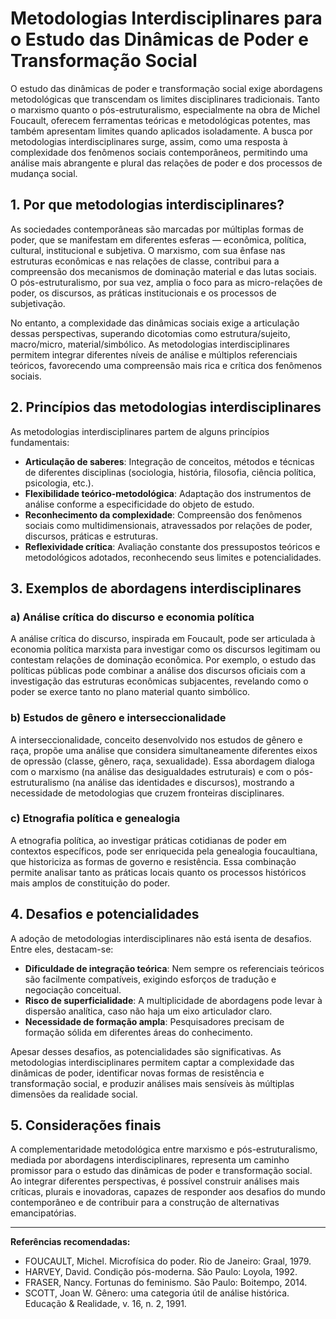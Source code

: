 
# Metodologias Interdisciplinares para o Estudo das Dinâmicas de Poder e Transformação Social

O estudo das dinâmicas de poder e transformação social exige abordagens metodológicas que transcendam os limites disciplinares tradicionais. Tanto o marxismo quanto o pós-estruturalismo, especialmente na obra de Michel Foucault, oferecem ferramentas teóricas e metodológicas potentes, mas também apresentam limites quando aplicados isoladamente. A busca por metodologias interdisciplinares surge, assim, como uma resposta à complexidade dos fenômenos sociais contemporâneos, permitindo uma análise mais abrangente e plural das relações de poder e dos processos de mudança social.

## 1. Por que metodologias interdisciplinares?

As sociedades contemporâneas são marcadas por múltiplas formas de poder, que se manifestam em diferentes esferas — econômica, política, cultural, institucional e subjetiva. O marxismo, com sua ênfase nas estruturas econômicas e nas relações de classe, contribui para a compreensão dos mecanismos de dominação material e das lutas sociais. O pós-estruturalismo, por sua vez, amplia o foco para as micro-relações de poder, os discursos, as práticas institucionais e os processos de subjetivação.

No entanto, a complexidade das dinâmicas sociais exige a articulação dessas perspectivas, superando dicotomias como estrutura/sujeito, macro/micro, material/simbólico. As metodologias interdisciplinares permitem integrar diferentes níveis de análise e múltiplos referenciais teóricos, favorecendo uma compreensão mais rica e crítica dos fenômenos sociais.

## 2. Princípios das metodologias interdisciplinares

As metodologias interdisciplinares partem de alguns princípios fundamentais:

- **Articulação de saberes**: Integração de conceitos, métodos e técnicas de diferentes disciplinas (sociologia, história, filosofia, ciência política, psicologia, etc.).
- **Flexibilidade teórico-metodológica**: Adaptação dos instrumentos de análise conforme a especificidade do objeto de estudo.
- **Reconhecimento da complexidade**: Compreensão dos fenômenos sociais como multidimensionais, atravessados por relações de poder, discursos, práticas e estruturas.
- **Reflexividade crítica**: Avaliação constante dos pressupostos teóricos e metodológicos adotados, reconhecendo seus limites e potencialidades.

## 3. Exemplos de abordagens interdisciplinares

### a) Análise crítica do discurso e economia política

A análise crítica do discurso, inspirada em Foucault, pode ser articulada à economia política marxista para investigar como os discursos legitimam ou contestam relações de dominação econômica. Por exemplo, o estudo das políticas públicas pode combinar a análise dos discursos oficiais com a investigação das estruturas econômicas subjacentes, revelando como o poder se exerce tanto no plano material quanto simbólico.

### b) Estudos de gênero e interseccionalidade

A interseccionalidade, conceito desenvolvido nos estudos de gênero e raça, propõe uma análise que considera simultaneamente diferentes eixos de opressão (classe, gênero, raça, sexualidade). Essa abordagem dialoga com o marxismo (na análise das desigualdades estruturais) e com o pós-estruturalismo (na análise das identidades e discursos), mostrando a necessidade de metodologias que cruzem fronteiras disciplinares.

### c) Etnografia política e genealogia

A etnografia política, ao investigar práticas cotidianas de poder em contextos específicos, pode ser enriquecida pela genealogia foucaultiana, que historiciza as formas de governo e resistência. Essa combinação permite analisar tanto as práticas locais quanto os processos históricos mais amplos de constituição do poder.

## 4. Desafios e potencialidades

A adoção de metodologias interdisciplinares não está isenta de desafios. Entre eles, destacam-se:

- **Dificuldade de integração teórica**: Nem sempre os referenciais teóricos são facilmente compatíveis, exigindo esforços de tradução e negociação conceitual.
- **Risco de superficialidade**: A multiplicidade de abordagens pode levar à dispersão analítica, caso não haja um eixo articulador claro.
- **Necessidade de formação ampla**: Pesquisadores precisam de formação sólida em diferentes áreas do conhecimento.

Apesar desses desafios, as potencialidades são significativas. As metodologias interdisciplinares permitem captar a complexidade das dinâmicas de poder, identificar novas formas de resistência e transformação social, e produzir análises mais sensíveis às múltiplas dimensões da realidade social.

## 5. Considerações finais

A complementaridade metodológica entre marxismo e pós-estruturalismo, mediada por abordagens interdisciplinares, representa um caminho promissor para o estudo das dinâmicas de poder e transformação social. Ao integrar diferentes perspectivas, é possível construir análises mais críticas, plurais e inovadoras, capazes de responder aos desafios do mundo contemporâneo e de contribuir para a construção de alternativas emancipatórias.

---
**Referências recomendadas:**
- FOUCAULT, Michel. Microfísica do poder. Rio de Janeiro: Graal, 1979.
- HARVEY, David. Condição pós-moderna. São Paulo: Loyola, 1992.
- FRASER, Nancy. Fortunas do feminismo. São Paulo: Boitempo, 2014.
- SCOTT, Joan W. Gênero: uma categoria útil de análise histórica. Educação & Realidade, v. 16, n. 2, 1991.
```
